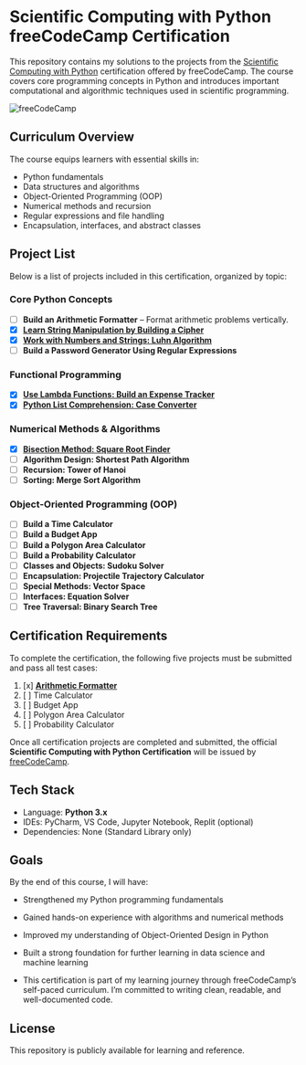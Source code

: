 # Scientific Computing with Python freeCodeCamp Certification

This repository contains my solutions to the projects from the [Scientific Computing with Python](https://www.freecodecamp.org/learn/scientific-computing-with-python/) certification offered by freeCodeCamp. The course covers core programming concepts in Python and introduces important computational and algorithmic techniques used in scientific programming.

![freeCodeCamp](https://img.shields.io/badge/freeCodeCamp-Scientific_Computing_with_Python-0A0A23?logo=freeCodeCamp&logoColor=white&style=flat)

## Curriculum Overview

The course equips learners with essential skills in:

- Python fundamentals
- Data structures and algorithms
- Object-Oriented Programming (OOP)
- Numerical methods and recursion
- Regular expressions and file handling
- Encapsulation, interfaces, and abstract classes

## Project List

Below is a list of projects included in this certification, organized by topic:

### Core Python Concepts
- [ ] **Build an Arithmetic Formatter** – Format arithmetic problems vertically.
- [x] [**Learn String Manipulation by Building a Cipher**](./Non-Certification-Projects/cipher)
- [x] [**Work with Numbers and Strings: Luhn Algorithm**](./Non-Certification-Projects/Luhn%20Algo)
- [ ] **Build a Password Generator Using Regular Expressions**

### Functional Programming
- [x] [**Use Lambda Functions: Build an Expense Tracker**](./Non-Certification-Projects/Expense%20Tracker)
- [x] [**Python List Comprehension: Case Converter**](./Non-Certification-Projects/Case%20Converter)

### Numerical Methods & Algorithms
- [x] [**Bisection Method: Square Root Finder**](./Non-Certification-Projects/Find%20the%20Square%20Root%20of%20a%20Number)
- [ ] **Algorithm Design: Shortest Path Algorithm**
- [ ] **Recursion: Tower of Hanoi**
- [ ] **Sorting: Merge Sort Algorithm**

### Object-Oriented Programming (OOP)
- [ ] **Build a Time Calculator**
- [ ] **Build a Budget App**
- [ ] **Build a Polygon Area Calculator**
- [ ] **Build a Probability Calculator**
- [ ] **Classes and Objects: Sudoku Solver**
- [ ] **Encapsulation: Projectile Trajectory Calculator**
- [ ] **Special Methods: Vector Space**
- [ ] **Interfaces: Equation Solver**
- [ ] **Tree Traversal: Binary Search Tree**

## Certification Requirements

To complete the certification, the following five projects must be submitted and pass all test cases:

1. [x] [**Arithmetic Formatter**](./Certification-Projects/Arithmetic%20Porgram)
2. [ ] Time Calculator
3. [ ] Budget App
4. [ ] Polygon Area Calculator
5. [ ] Probability Calculator

Once all certification projects are completed and submitted, the official **Scientific Computing with Python Certification** will be issued by [freeCodeCamp](https://www.freecodecamp.org/).

## Tech Stack

- Language: **Python 3.x**
- IDEs: PyCharm, VS Code, Jupyter Notebook, Replit (optional)
- Dependencies: None (Standard Library only)

## Goals
By the end of this course, I will have:

- Strengthened my Python programming fundamentals

- Gained hands-on experience with algorithms and numerical methods

- Improved my understanding of Object-Oriented Design in Python

- Built a strong foundation for further learning in data science and machine learning

- This certification is part of my learning journey through freeCodeCamp’s self-paced curriculum. I’m committed to writing clean, readable, and well-documented code.

## License

This repository is publicly available for learning and reference.